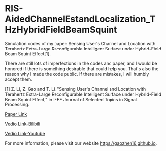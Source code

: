 # RIS-AidedChannelEstandLocalization_THzHybridFieldBeamSquint
Simulation codes of my paper: Sensing User's Channel and Location with Terahertz Extra-Large Reconfigurable Intelligent Surface under Hybrid-Field Beam Squint Effect[1].

There are still lots of imperfections in the codes and paper, and I would be honored if there is something desirable that could help you. That's also the reason why I made the code public. If there are mistakes, I will humbly accept them.


[1] Z. Li, Z. Gao and T. Li, "Sensing User's Channel and Location with Terahertz Extra-Large Reconfigurable Intelligent Surface under Hybrid-Field Beam Squint Effect," in IEEE Journal of Selected Topics in Signal Processing. 

[Paper Link](http://ieeexplore.ieee.org/stamp/stamp.jsp?tp=&arnumber=10130575&isnumber=5418892)

[Vedio Link-Bilibili](https://www.bilibili.com/video/BV1PF411d7dJ/?share_source=copy_web&vd_source=98bb8db0e776b1ff1147c35a589aa193)

[Vedio Link-Youtube](https://youtu.be/pw3G6_XKbQA)

For more information, please visit our website <https://gaozhen16.github.io>.

